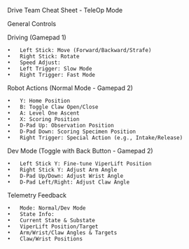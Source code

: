 Drive Team Cheat Sheet - TeleOp Mode

General Controls

Driving (Gamepad 1)

	•	Left Stick: Move (Forward/Backward/Strafe)
	•	Right Stick: Rotate
	•	Speed Adjust:
	•	Left Trigger: Slow Mode
	•	Right Trigger: Fast Mode

Robot Actions (Normal Mode - Gamepad 2)

	•	Y: Home Position
	•	B: Toggle Claw Open/Close
	•	A: Level One Ascent
	•	X: Scoring Position
	•	D-Pad Up: Observation Position
	•	D-Pad Down: Scoring Specimen Position
	•	Right Trigger: Special Action (e.g., Intake/Release)

Dev Mode (Toggle with Back Button - Gamepad 2)

	•	Left Stick Y: Fine-tune ViperLift Position
	•	Right Stick Y: Adjust Arm Angle
	•	D-Pad Up/Down: Adjust Wrist Angle
	•	D-Pad Left/Right: Adjust Claw Angle

Telemetry Feedback

	•	Mode: Normal/Dev Mode
	•	State Info:
	•	Current State & Substate
	•	ViperLift Position/Target
	•	Arm/Wrist/Claw Angles & Targets
	•	Claw/Wrist Positions